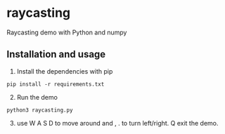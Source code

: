 # raycasting
Raycasting demo with Python and numpy


## Installation and usage

1) Install the dependencies with pip

```pip install -r requirements.txt```

2) Run the demo

```python3 raycasting.py```

3) use W A S D to move around and , . to turn left/right.  Q exit the demo.

